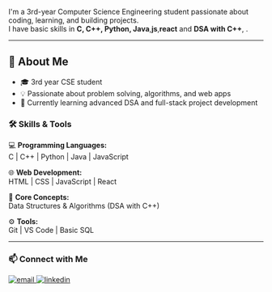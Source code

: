 

I'm a 3rd-year Computer Science Engineering student passionate about coding, learning, and building projects.  
I have basic skills in **C, C++, Python, Java**,**js**,**react** and **DSA with C++**, .

---

## 🔭 About Me
- 🎓 3rd year CSE student
- 💡 Passionate about problem solving, algorithms, and web apps
- 🚀 Currently learning advanced DSA and full-stack project development


### 🛠️ Skills & Tools
💻 **Programming Languages:**  
C | C++ | Python | Java | JavaScript  

🌐 **Web Development:**  
HTML | CSS | JavaScript | React  

📘 **Core Concepts:**  
Data Structures & Algorithms (DSA with C++)  

⚙️ **Tools:**  
Git | VS Code | Basic SQL

---

### 📫 Connect with Me
<p align="left">
  <a href="mailto:imssr1005@gmail.com" target="_blank">
    <img src="https://img.shields.io/badge/Email-D14836?style=for-the-badge&logo=gmail&logoColor=white" alt="email"/>
  </a>
  <a href="https://www.linkedin.com/in/suresh-rajpoot-0356aa35a/" target="_blank">
    <img src="https://img.shields.io/badge/LinkedIn-0077B5?style=for-the-badge&logo=linkedin&logoColor=white" alt="linkedin"/>
  </a>
</p>

